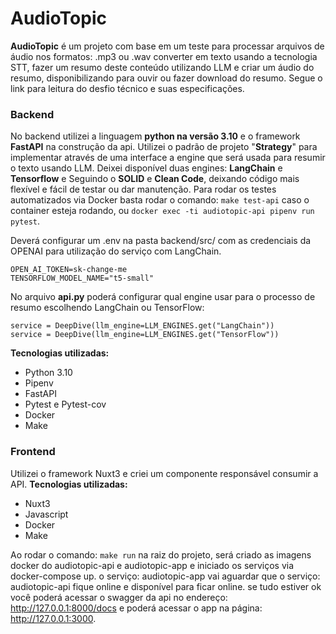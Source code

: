 # AudioTopic
  

**AudioTopic**  é um projeto com base em um teste para processar arquivos de áudio nos formatos: .mp3 ou .wav
converter em texto usando a tecnologia STT, fazer um resumo deste conteúdo utilizando LLM e criar um áudio do resumo, disponibilizando para ouvir ou fazer download do resumo.
Segue o link para leitura do desfio técnico e suas especificações.



### Backend
No backend utilizei a linguagem **python na versão 3.10** e o framework **FastAPI** na construção da api.
Utilizei o padrão de projeto "**Strategy**" para implementar através de uma interface a engine que será usada para resumir o texto usando LLM. Deixei disponível duas engines: **LangChain** e **Tensorflow** e Seguindo o **SOLID** e **Clean Code**, deixando código mais flexível e fácil de testar ou dar manutenção.
Para rodar os testes automatizados via Docker basta rodar o comando: `make test-api` caso o container esteja rodando, ou `docker exec -ti audiotopic-api pipenv run pytest`. 

Deverá configurar um .env na pasta backend/src/ com as credenciais da OPENAI para utilização do serviço com LangChain.

    OPEN_AI_TOKEN=sk-change-me
    TENSORFLOW_MODEL_NAME="t5-small"

No arquivo **api.py** poderá configurar qual engine usar para o processo de resumo escolhendo LangChain ou TensorFlow:

  
    service = DeepDive(llm_engine=LLM_ENGINES.get("LangChain"))
    service = DeepDive(llm_engine=LLM_ENGINES.get("TensorFlow"))

**Tecnologias utilizadas:**
 - Python 3.10 
 - Pipenv
 - FastAPI
 - Pytest e Pytest-cov
 -  Docker
 - Make


### Frontend
Utilizei o framework Nuxt3 e criei um componente responsável consumir a API.
**Tecnologias utilizadas:**
 - Nuxt3 
 - Javascript
 -  Docker
 - Make  

 
 Ao rodar o comando: `make run` na raiz do projeto, será criado as imagens docker do audiotopic-api e audiotopic-app
 e iniciado os serviços via docker-compose up.
 o serviço: audiotopic-app vai aguardar que o serviço: audiotopic-api fique online e disponível para ficar online.
se tudo estiver ok você poderá acessar o swagger da api no endereço: http://127.0.0.1:8000/docs
e poderá acessar o app na página: http://127.0.0.1:3000.